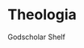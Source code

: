 <!-- wiki-header-section:start -->
# Theologia

<!-- wiki-header-section:end -->

<!-- not-for-live-publishing:start -->
<!-- obsidian-pull:start -->
Godscholar Shelf
<!-- obsidian-pull:end -->
<!-- not-for-live-publishing:end -->